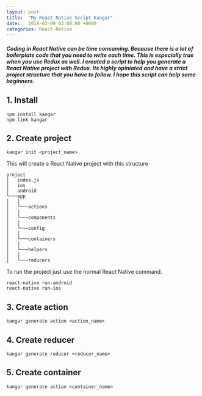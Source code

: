 ```yaml
---
layout: post
title:  "My React Native Script Kangar"
date:   2018-03-09 03:00:00 +0000
categories: React-Native
---
```

##### Coding in React Native can be time consuming. Because there is a lot of boilerplate code that you need to write each time. This is especially true when you use Redux as well. I created a script to help you generate a React Native project with Redux. Its highly opiniated and have a strict project structure that you have to follow. I hope this script can help some beginners.

## 1. Install

```
npm install kangar
npm link kangar
```


## 2. Create project
```
kangar init <project_name>
```

This will create a React Native project with this structure

```
project
│   index.js
│   ios    
│   android
└───app
│   │
│   └───actions
│   │
│   └───components
│   │
│   └───config
│   │
│   └───containers
│   │
│   └───helpers
│   │
│   └───reducers
```
To run the project just use the normal React Native command.
```
react-native run-android
react-native run-ios
```

## 3. Create action
```
kangar generate action <action_name>
```
## 4. Create reducer
```
kangar generate reducer <reducer_name>
```
## 5. Create container
```
kangar generate action <container_name>
```